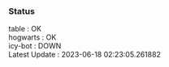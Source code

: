 ### Status


table : OK  
hogwarts : OK  
icy-bot : DOWN  
Latest Update : 2023-06-18 02:23:05.261882
